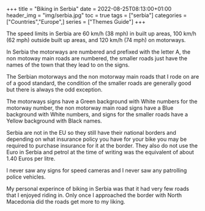 +++
title = "Biking in Serbia"
date = 2022-08-25T08:13:00+01:00
header_img = "img/serbia.jpg"
toc = true
tags = ["serbia"]
categories = ["Countries","Europe",]
series = ["Themes Guide"]
+++

The speed limits in Serbia are 60 km/h (38 mph) in built up areas, 100 km/h (62 mph) outside built up areas, and 120 km/h (74 mph) on motorways.

In Serbia the motorways are numbered and prefixed with the letter A, the non motoway main roads are numbered, the smaller roads just have the names of the town that they lead to on the signs.

The Serbian motorways and the non motorway main roads that I rode on are of a good standard, the condition of the smaller roads are generally good but there is always the odd exception.

The motorways signs have a Green background with White numbers for the motorway number, the non motorway main road signs have a Blue background with White numbers, and signs for the smaller roads have a Yellow background with Black names.

Serbia are not in the EU so they still have their national borders and depending on what insurance policy you have for your bike you may be required to purchase insurance for it at the border. They also do not use the Euro in Serbia and petrol at the time of writing was the equivalent of about 1.40 Euros per litre. 

I never saw any signs for speed cameras and I never saw any patrolling police vehicles.

My personal experince of biking in Serbia was that it had very few roads that I enjoyed riding in. Only once I approached the border with North Macedonia did the roads get more to my liking. 